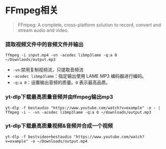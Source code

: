 # FFmpeg相关



> FFmpeg: A complete, cross-platform solution to record, convert and stream audio and video.

### 提取视频文件中的音频文件并输出

```shell
ffmpeg -i input.mp4 -vn -acodec libmp3lame -q:a 0 ~/Downlaods/output.mp3
```

- `-vn`:禁用复制视频流，只提取音频流
- `-acodec libmp3lame`：指定输出使用 LAME MP3 编码器进行编码。
- `-q:a 0`：设置输出音频的质量。`0` 表示最高品质。



### yt-dlp下载最高质量音频并由ffmpeg输出mp3

```shell
yt-dlp -f bestaudio "https://www.youtube.com/watch?v=example" -o - | ffmpeg -i - -vn -acodec libmp3lame -q:a 0 ~/downloads/output.mp3
```



### yt-dlp下载最高质量视频&音频并合成一个视频

```shell
yt-dlp -f bestvideo+bestaudio "https://www.youtube.com/watch?v=example" -o ~/Downloads/output.mp4
```

